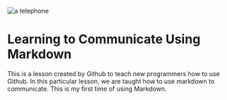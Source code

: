 ![a telephone](https://upload.wikimedia.org/wikipedia/commons/a/a6/Telefon_BW_2012-02-18_13-44-32.JPG)
# Learning to Communicate Using Markdown
This is a lesson created by Github to teach new programmers how to use Github. In this particular lesson, we are taught how to use markdown to communicate.
This is my first time of using Markdown.
